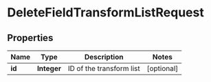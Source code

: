 

# DeleteFieldTransformListRequest


## Properties

| Name | Type | Description | Notes |
|------------ | ------------- | ------------- | -------------|
|**id** | **Integer** | ID of the transform list |  [optional] |



